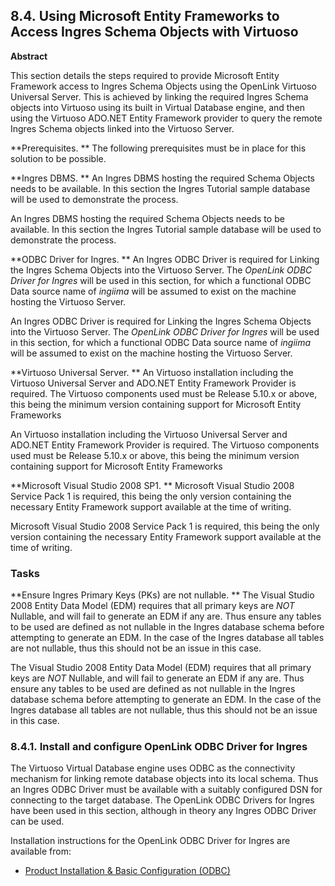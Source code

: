 <div>

<div>

<div>

<div>

## 8.4. Using Microsoft Entity Frameworks to Access Ingres Schema Objects with Virtuoso

</div>

<div>

<div>

**Abstract**

This section details the steps required to provide Microsoft Entity
Framework access to Ingres Schema Objects using the OpenLink Virtuoso
Universal Server. This is achieved by linking the required Ingres Schema
objects into Virtuoso using its built in Virtual Database engine, and
then using the Virtuoso ADO.NET Entity Framework provider to query the
remote Ingres Schema objects linked into the Virtuoso Server.

</div>

</div>

</div>

</div>

**Prerequisites. ** The following prerequisites must be in place for
this solution to be possible.

**Ingres DBMS. ** An Ingres DBMS hosting the required Schema Objects
needs to be available. In this section the Ingres Tutorial sample
database will be used to demonstrate the process.

An Ingres DBMS hosting the required Schema Objects needs to be
available. In this section the Ingres Tutorial sample database will be
used to demonstrate the process.

**ODBC Driver for Ingres. ** An Ingres ODBC Driver is required for
Linking the Ingres Schema Objects into the Virtuoso Server. The
<span class="emphasis">*OpenLink ODBC Driver for Ingres*</span> will be
used in this section, for which a functional ODBC Data source name of
<span class="emphasis">*ingiima*</span> will be assumed to exist on the
machine hosting the Virtuoso Server.

An Ingres ODBC Driver is required for Linking the Ingres Schema Objects
into the Virtuoso Server. The <span class="emphasis">*OpenLink ODBC
Driver for Ingres*</span> will be used in this section, for which a
functional ODBC Data source name of
<span class="emphasis">*ingiima*</span> will be assumed to exist on the
machine hosting the Virtuoso Server.

**Virtuoso Universal Server. ** An Virtuoso installation including the
Virtuoso Universal Server and ADO.NET Entity Framework Provider is
required. The Virtuoso components used must be Release 5.10.x or above,
this being the minimum version containing support for Microsoft Entity
Frameworks

An Virtuoso installation including the Virtuoso Universal Server and
ADO.NET Entity Framework Provider is required. The Virtuoso components
used must be Release 5.10.x or above, this being the minimum version
containing support for Microsoft Entity Frameworks

**Microsoft Visual Studio 2008 SP1. ** Microsoft Visual Studio 2008
Service Pack 1 is required, this being the only version containing the
necessary Entity Framework support available at the time of writing.

Microsoft Visual Studio 2008 Service Pack 1 is required, this being the
only version containing the necessary Entity Framework support available
at the time of writing.

### Tasks

**Ensure Ingres Primary Keys (PKs) are not nullable. ** The Visual
Studio 2008 Entity Data Model (EDM) requires that all primary keys are
<span class="emphasis">*NOT*</span> Nullable, and will fail to generate
an EDM if any are. Thus ensure any tables to be used are defined as not
nullable in the Ingres database schema before attempting to generate an
EDM. In the case of the Ingres database all tables are not nullable,
thus this should not be an issue in this case.

The Visual Studio 2008 Entity Data Model (EDM) requires that all primary
keys are <span class="emphasis">*NOT*</span> Nullable, and will fail to
generate an EDM if any are. Thus ensure any tables to be used are
defined as not nullable in the Ingres database schema before attempting
to generate an EDM. In the case of the Ingres database all tables are
not nullable, thus this should not be an issue in this case.

<div>

<div>

<div>

<div>

### 8.4.1. Install and configure OpenLink ODBC Driver for Ingres

</div>

</div>

</div>

The Virtuoso Virtual Database engine uses ODBC as the connectivity
mechanism for linking remote database objects into its local schema.
Thus an Ingres ODBC Driver must be available with a suitably configured
DSN for connecting to the target database. The OpenLink ODBC Drivers for
Ingres have been used in this section, although in theory any Ingres
ODBC Driver can be used.

Installation instructions for the OpenLink ODBC Driver for Ingres are
available from:

<div>

- <a
  href="http://wikis.openlinksw.com/dataspace/owiki/wiki/UdaWikiWeb/InstallConfigODBC"
  class="ulink" target="_top">Product Installation &amp; Basic
  Configuration (ODBC)</a>

</div>

</div>

</div>
